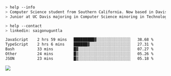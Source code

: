 ````bash
> help --info
> Computer Science student from Southern California. Now based in Davis, CA.
> Junior at UC Davis majoring in Computer Science minoring in Technology Management.
````

````bash
> help --contact
> linkedin: saigonuguntla
````

<!--START_SECTION:waka-->

```txt
JavaScript    2 hrs 59 mins   █████████▓░░░░░░░░░░░░░░░   38.68 %
TypeScript    2 hrs 6 mins    ██████▓░░░░░░░░░░░░░░░░░░   27.31 %
Bash          33 mins         █▓░░░░░░░░░░░░░░░░░░░░░░░   07.27 %
Other         24 mins         █▒░░░░░░░░░░░░░░░░░░░░░░░   05.26 %
JSON          23 mins         █▒░░░░░░░░░░░░░░░░░░░░░░░   05.18 %
```

<!--END_SECTION:waka-->

![](https://komarev.com/ghpvc/?username=saigonu&color=6A8AFF)